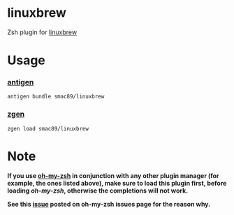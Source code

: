 # linuxbrew
Zsh plugin for [linuxbrew](https://github.com/Linuxbrew/brew)

# Usage

### [antigen](https://github.com/zsh-users/antigen)
`antigen bundle smac89/linuxbrew`

### [zgen](https://github.com/tarjoilija/zgen)
`zgen load smac89/linuxbrew`

# Note
**If you use [oh-my-zsh](https://github.com/robbyrussell/oh-my-zsh) in conjunction with any other plugin manager (for example, the ones listed above), make sure to load this plugin first, before loading _oh-my-zsh_, otherwise the completions will not work.**

**See this [issue](https://github.com/robbyrussell/oh-my-zsh/issues/5651) posted on oh-my-zsh issues page for the reason why.**
